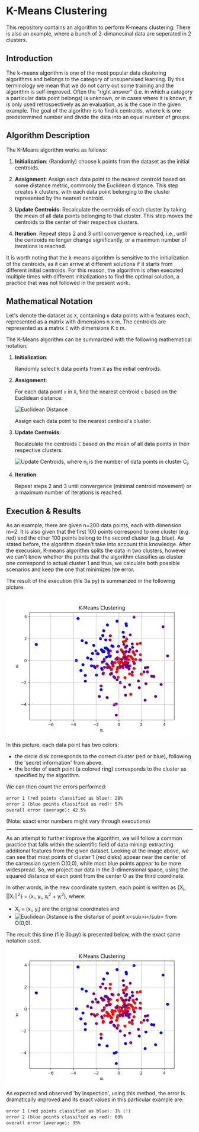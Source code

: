# K-Means Clustering

This repository contains an algorithm to perform K-means clustering. There is also an example, where a bunch of 2-dimanesinal data are seperated in 2 clusters.

## Introduction

The k-means algorithm is one of the most popular data clustering algorithms and
belongs to the category of unsupervised learning. By this terminology we mean that we do not carry out some training and the algorithm is self-improved. Often the "right answer" (i.e. in which a category a particular data point belongs) is unknown, or in cases where it is known, it is only used retrospectively as an evaluation, as is the case in the given example. The goal of the algorithm is to find k centroids, where k is one predetermined number and divide the data into an equal number of groups.

## Algorithm Description

The K-Means algorithm works as follows:

1. **Initialization**: (Randomly) choose k points from the dataset as the initial centroids.

2. **Assignment**: Assign each data point to the nearest centroid based on some distance metric, commonly the Euclidean distance. This step creates k clusters, with each data point belonging to the cluster represented by the nearest centroid.

3. **Update Centroids**: Recalculate the centroids of each cluster by taking the mean of all data points belonging to that cluster. This step moves the centroids to the center of their respective clusters.

4. **Iteration**: Repeat steps 2 and 3 until convergence is reached, i.e., until the centroids no longer change significantly, or a maximum number of iterations is reached.

It is worth noting that the k-means algorithm is sensitive to the initialization of the centroids, as it can arrive at different solutions if it starts from different initial centroids. For this reason, the algorithm is often executed multiple times with different initializations to find the optimal solution, a practice that was not followed in the present work.

## Mathematical Notation

Let's denote the dataset as `X`, containing `n` data points with `m` features each, represented as a matrix with dimensions n x m. The centroids are represented as a matrix `C` with dimensions K x m.

The K-Means algorithm can be summarized with the following mathematical notation:

1. **Initialization**:

    Randomly select `K` data points from `X` as the initial centroids.

2. **Assignment**:

    For each data point `x` in `X`, find the nearest centroid `c` based on the Euclidean distance:
   
   ![Euclidean Distance](https://latex.codecogs.com/svg.latex?\inline&space;\text{distance}(x,&space;c)&space;=&space;\sqrt{\sum_{i=1}^{m}(x_i&space;-&space;c_i)^2})
   
   Assign each data point to the nearest centroid's cluster.

3. **Update Centroids**:

    Recalculate the centroids `C` based on the mean of all data points in their respective clusters:
   
   ![Update Centroids](https://latex.codecogs.com/svg.latex?\inline&space;c_i&space;=&space;\frac{1}{n_i}&space;\sum_{x&space;\in&space;C_i}&space;x),
   where n<sub>i</sub> is the number of data points in cluster C<sub>i</sub>.

4. **Iteration**:

    Repeat steps 2 and 3 until convergence (minimal centroid movement) or a maximum number of iterations is reached.

## Execution & Results

As an example, there are given n=200 data points, each with dimension m=2. It is also given that the first 100 points correspond to one cluster (e.g. red) and the other 100 points belong to the second cluster (e.g. blue). As stated before, the algorithm doesn't take into account this knowledge. After the execusion, K-means algorithm splits the data in two clusters, however we can't know whether the points that the algorithm classifies as cluster one correspond to actual cluster 1 and thus, we calculate both possible scenarios and keep the one that minimizes hte error.

The result of the execution (file 3a.py) is summarized in the following picture.

![Data Clustering](https://github.com/FireCoder-N/machine-learning/blob/main//K-means-clustering/3a.png?raw=true)

In this picture, each data point has two colors:
- the circle disk corresponds to the correct cluster (red or blue), following the 'secret information' from above.
- the border of each point (a colored ring) corresponds to the cluster as specified by the algorithm.

We can then count the errors performed:
```
error 1 (red points classified as blue): 28%
error 2 (blue points classified as red): 57%
overall error (average): 42.5%
```
(Note: exact error numbers might vary through executions)

---

As an attempt to further improve the algorithm, we will follow a common practice that falls within the scientific field of data mining: extracting additional features from the given dataset. Looking at the image above, we can see that most points of cluster 1 (red disks) appear near the center of the cartessian system O(0,0), while most blue points appear to be more widespread. So, we project our data in the 3-dimensional space, using the squared distance of each point from the center O as the third coordinate.

In other words, in the new coordinate system, each point is written as {X<sub>i</sub>, ||X<sub>i</sub>||<sup>2</sup>} = (x<sub>i</sub>, y<sub>i</sub>, x<sub>i</sub><sup>2</sup> + y<sub>i</sub><sup>2</sup>), where:
- X<sub>i</sub> = (x<sub>i</sub>, y<sub>i</sub>) are the original coordinates and 
- ![Euclidean Distance](https://latex.codecogs.com/svg.latex?\inline&space;\{||X_i||^2}=\left(\sqrt{(x_i-0)^2+(y_i-0)^2}\right)^2={x_i^2+y_i^2}) is the distanse of point x<sub>i</sub> from O(0,0).


The result this time (file 3b.py) is presented below, with the exact same notation used.
![Data Clustering v2](https://github.com/FireCoder-N/machine-learning/blob/main//K-means-clustering/3b.png?raw=true)

As expected and observed 'by inspection', using this method, the error is dramatically improved and its exact values in this particular example are:
```
error 1 (red points classified as blue): 1% (!)
error 2 (blue points classified as red): 69%
overall error (average): 35%
```
